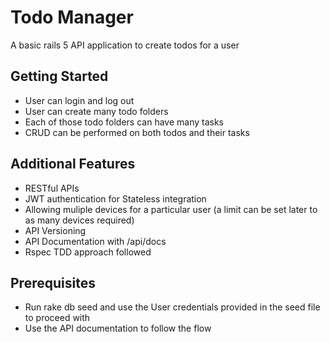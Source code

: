 # Todo Manager

A basic rails 5 API application to create todos for a user

## Getting Started
* User can login and log out
* User can create many todo folders
* Each of those todo folders can have many tasks
* CRUD can be performed on both todos and their tasks

## Additional Features
* RESTful APIs
* JWT authentication for Stateless integration
* Allowing muliple devices for a particular user (a limit can be set later to as many devices required)
* API Versioning
* API Documentation with /api/docs
* Rspec TDD approach followed

## Prerequisites
* Run rake db seed and use the User credentials provided in the seed file to proceed with
* Use the API documentation to follow the flow
 
